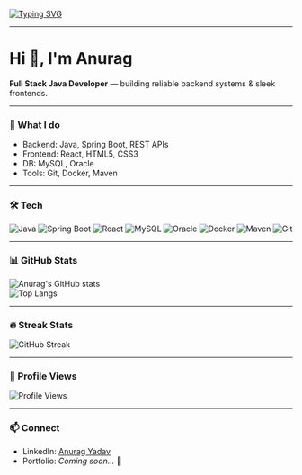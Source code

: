 <!-- Typing SVG Intro -->
[![Typing SVG](https://readme-typing-svg.demolab.com?font=Fira+Code&size=28&pause=1000&color=00F7FF&width=600&lines=Hi%2C+I'm+Anurag+Yadav+👋;Full+Stack+Java+Developer+☕;Love+to+Build+Web+%26+Backend+Apps+🚀)](https://git.io/typing-svg)

---

# Hi 👋, I'm Anurag

**Full Stack Java Developer** — building reliable backend systems & sleek frontends.

---

### 🔭 What I do
- Backend: Java, Spring Boot, REST APIs
- Frontend: React, HTML5, CSS3
- DB: MySQL, Oracle
- Tools: Git, Docker, Maven

---

### 🛠 Tech
![Java](https://img.shields.io/badge/Java-ED8B00?style=for-the-badge&logo=openjdk&logoColor=white)
![Spring Boot](https://img.shields.io/badge/SpringBoot-6DB33F?style=for-the-badge&logo=springboot)
![React](https://img.shields.io/badge/React-20232A?style=for-the-badge&logo=react)
![MySQL](https://img.shields.io/badge/MySQL-4479A1?style=for-the-badge&logo=mysql&logoColor=white)
![Oracle](https://img.shields.io/badge/Oracle-F80000?style=for-the-badge&logo=oracle&logoColor=white)
![Docker](https://img.shields.io/badge/Docker-2496ED?style=for-the-badge&logo=docker&logoColor=white)
![Maven](https://img.shields.io/badge/Maven-C71A36?style=for-the-badge&logo=apachemaven&logoColor=white)
![Git](https://img.shields.io/badge/Git-F05032?style=for-the-badge&logo=git&logoColor=white)

---

### 📊 GitHub Stats
![Anurag's GitHub stats](https://github-readme-stats.vercel.app/api?username=AnuragYadav-18&show_icons=true&theme=tokyonight)  
![Top Langs](https://github-readme-stats.vercel.app/api/top-langs/?username=AnuragYadav-18&layout=compact&theme=tokyonight)  

---

### 🔥 Streak Stats
![GitHub Streak](https://streak-stats.demolab.com?user=AnuragYadav-18&theme=tokyonight&hide_border=true)

---

### 👀 Profile Views
![Profile Views](https://komarev.com/ghpvc/?username=AnuragYadav-18&label=Profile%20Views&color=blue&style=flat)

---

### 📫 Connect
- LinkedIn: [Anurag Yadav](https://www.linkedin.com/in/anurag-yadav-b6b89526b/)  
- Portfolio: *Coming soon...* 🚀
